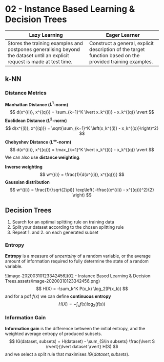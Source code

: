 # 02 - Instance Based Learning & Decision Trees

| Lazy Learning                                                | Eager Learner                                                |
| ------------------------------------------------------------ | ------------------------------------------------------------ |
| Stores the training examples and postpones generalising beyond the dataset until an explicit request is made at test time. | Construct a general, explicit description of the target function based on the provided training examples. |

## k-NN

### Distance Metrics

**Manhattan Distance ($L^1$-norm)**
$$
d(x^{(i)}, x^{(q)}) = \sum_{k=1}^K \lvert x_k^{(i)} - x_k^{(q)} \rvert
$$
**Euclidean Distance ($L^2$-norm)**
$$
d(x^{(i)}, x^{(q)}) = \sqrt{\sum_{k=1}^K \left(x_k^{(i)} - x_k^{(q)}\right)^2}
$$
**Chebyshev Distance ($L^\infty$-norm)**
$$
d(x^{(i)}, x^{(q)}) = \max_{k=1}^K \lvert x_k^{(i)} - x_k^{(q)} \rvert
$$
We can also use **distance weighting**.

**Inverse weighting**
$$
w^{(i)} = \frac{1}{d(x^{(i)}, x^{(q)})}
$$
**Gaussian distribution**
$$
w^{(i)} = \frac{1}{\sqrt{2\pi}} \exp\left( -\frac{(x^{(i)} - x^{(q)})^2}{2} \right)
$$

## Decision Trees

1. Search for an optimal splitting rule on training data
2. Split your dataset according to the chosen splitting rule
3. Repeat 1. and 2. on each generated subset

### Entropy

**Entropy** is a measure of *uncertainy* of a random variable, or the average amount of information required to fully determine the state of a random variable.

![image-20200310123342456](02 - Instance Based Learning & Decision Trees.assets/image-20200310123342456.png)
$$
H(X) = -\sum_k^K P(x_k) \log_2(P(x_k))
$$
and for a pdf $f(x)$ we can define **continuous entropy**
$$
H(X) = -\int_x f(x) \log_2 (f(x))
$$

### Information Gain

**Information gain** is the difference between the initial entropy, and the weighted average entropy of produced subsets.
$$
IG(dataset, subsets) = H(dataset) - \sum_{S\in subsets} \frac{\lvert S \rvert}{\lvert dataset \rvert} H(S)
$$
and we select a split rule that maximises $IG(dataset, subsets)$.